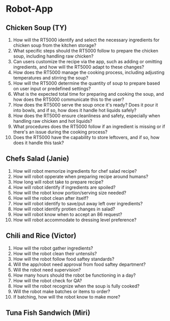 # Robot-App

## Chicken Soup (TY)
1. How will the RT5000 identify and select the necessary ingredients for chicken soup from the kitchen storage?
2. What specific steps should the RT5000 follow to prepare the chicken soup, including handling raw chicken?
3. Can users customize the recipe via the app, such as adding or omitting ingredients, and how will the RT5000 adapt to these changes?
4. How does the RT5000 manage the cooking process, including adjusting temperatures and stirring the soup?
5. How will the RT5000 determine the quantity of soup to prepare based on user input or predefined settings?
6. What is the expected total time for preparing and cooking the soup, and how does the RT5000 communicate this to the user?
7. How does the RT5000 serve the soup once it's ready? Does it pour it into bowls, and if so, how does it handle hot liquids safely?
8. How does the RT5000 ensure cleanliness and safety, especially when handling raw chicken and hot liquids?
9. What procedures does the RT5000 follow if an ingredient is missing or if there's an issue during the cooking process?
10. Does the RT5000 have the capability to store leftovers, and if so, how does it handle this task?

## Chefs Salad (Janie)
1. How will robot memorize ingredients for chef salad recipe?
2. How will robot opperate when preparing recipe around humans?
3. How long will robot take to prepare recipe?
4. How will robot identify if ingredients are spoiled?
5. How will the robot know portion/serving size needed?
6.  How will the robot clean after itself?
7.  How will robot identify to save/put away left over ingredients?
8.  How will robot identify protien changes in salad?
9.  How will robot know when to accept an 86 request?
10. How will robot accommodate to dressing level preference?
    
## Chili and Rice (Victor)

1. How will the robot gather ingredients?
2. How will the robot clean their untensils?
3. How will the robot follow food saftey standards?
4. Will the app/robot need approval from food saftey department?
5. Will the robot need supervision?
6. How many hours should the robot be functioning in a day?
7. How will the robot check for QA?
8. How will the robot recognize when the soup is fully cooked?
9. Will the robot make batches or items to order?
10. If batching, how will the robot know to make more?

## Tuna Fish Sandwich (Miri)
